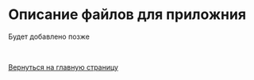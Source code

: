 # Описание файлов для приложния
Будет добавлено позже

<br/>

[Вернуться на главную страницу](../README.md)
